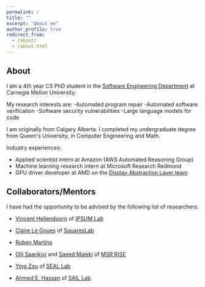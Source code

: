 ```yaml
---
permalink: /
title: ""
excerpt: "About me"
author_profile: true
redirect_from:
  - /about/
  - /about.html
---
```


## About
I am a 4th year CS PhD student in the [Software Engineering Department](https://s3d.cmu.edu/) at Carnegie Mellon University.

My research interests are:
-Automated program repair
-Automated software verification
-Software security vulnerabilities
-Large language models for code

I am originally from Calgary Alberta. I completed my undergraduate degree from Queen's University, in Computer Engineering and Math.

Industry experiences:
- Applied scientist intern at Amazon (AWS Automated Reasoning Group)
- Machine learning research intern at Microsoft Research Redmond
- GPU driver developer at AMD on the [Display Abstraction Layer team](https://www.x.org/wiki/Events/XDC2016/Program/amd_dal.pdf)


## Collaborators/Mentors
I have had the opportunity to be advised by the following list of researchers.
- [Vincent Hellendoorn](https://vhellendoorn.github.io/) of [IPSUM Lab](https://cs.cmu.edu/~ipsum)

- [Claire Le Goues](https://clairelegoues.com/) of [SquaresLab](https://squareslab.github.io/)

- [Ruben Martins](https://sat-group.github.io/ruben/)

- [Olli Saarikivi](https://www.microsoft.com/en-us/research/people/olsaarik/) and [Saeed Maleki](https://www.microsoft.com/en-us/research/people/saemal/) of [MSR RISE](https://www.microsoft.com/en-us/research/group/research-software-engineering-rise/)

- [Ying Zou](https://www.ece.queensu.ca/people/Y-Zou/index.html) of [SEAL Lab](https://seal-queensu.github.io/)

- [Ahmed E. Hassan](http://research.cs.queensu.ca/home/ahmed/home/) of [SAIL Lab](http://sail.cs.queensu.ca/)
